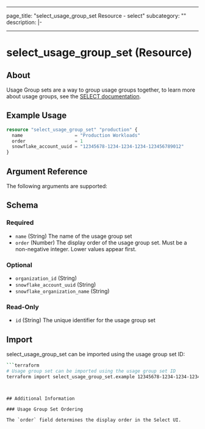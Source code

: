 <!-- /docs/ is auto generated from the provider schema, and the templates in /templates do not edit files in /docs directly. -->
---
page_title: "select_usage_group_set Resource - select"
subcategory: ""
description: |-
    
---

# select_usage_group_set (Resource)



## About
Usage Group sets are a way to group usage groups together, to learn more about usage groups, see the [SELECT documentation](https://select.dev/docs/usage-groups/usage-group-sets).

## Example Usage

```terraform
resource "select_usage_group_set" "production" {
  name                   = "Production Workloads"
  order                  = 1
  snowflake_account_uuid = "12345678-1234-1234-1234-123456789012"
}
```

## Argument Reference

The following arguments are supported:

<!-- schema generated by tfplugindocs -->
## Schema

### Required

- `name` (String) The name of the usage group set
- `order` (Number) The display order of the usage group set. Must be a non-negative integer. Lower values appear first.

### Optional

- `organization_id` (String)
- `snowflake_account_uuid` (String)
- `snowflake_organization_name` (String)

### Read-Only

- `id` (String) The unique identifier for the usage group set

## Import

select_usage_group_set can be imported using the usage group set ID:


```bash
```terraform
# Usage group set can be imported using the usage group set ID
terraform import select_usage_group_set.example 12345678-1234-1234-1234-123456789012
```
```


## Additional Information

### Usage Group Set Ordering

The `order` field determines the display order in the Select UI.
